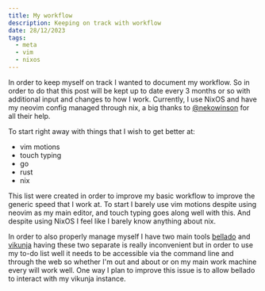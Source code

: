 ```yaml
---
title: My workflow
description: Keeping on track with workflow
date: 28/12/2023
tags:
  - meta
  - vim
  - nixos
---
```


In order to keep myself on track I wanted to document my workflow. So in order
to do that this post will be kept up to date every 3 months or so with
additional input and changes to how I work. Currently, I use NixOS and have my
neovim config managed through nix, a big thanks to
[@nekowinson](https://github.com/nekowinston) for all their help.

To start right away with things that I wish to get better at:

- vim motions
- touch typing
- go
- rust
- nix

This list were created in order to improve my basic workflow to improve the
generic speed that I work at. To start I barely use vim motions despite using
neovim as my main editor, and touch typing goes along well with this. And
despite using NixOS I feel like I barely know anything about nix.

In order to also properly manage myself I have two main tools
[bellado](https://github.com/isabelroses/bellado) and
[vikunja](https://vikunja.io) having these two separate is really inconvenient
but in order to use my to-do list well it needs to be accessible via the command
line and through the web so whether I'm out and about or on my main work machine
every will work well. One way I plan to improve this issue is to allow bellado
to interact with my vikunja instance.
